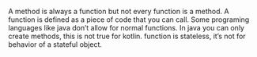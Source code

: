 
A method is always a function but not every function is a method. A function is defined as a piece of code that you can call.
Some programing languages like java don’t allow for normal functions. In java you can only create methods, this is not true for kotlin.
function is stateless, it’s not for behavior of a stateful object.